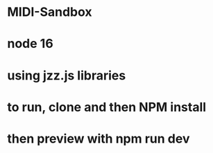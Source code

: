 # MIDI-Sandbox

# node 16

# using jzz.js libraries

# to run, clone and then NPM install

# then preview with npm run dev